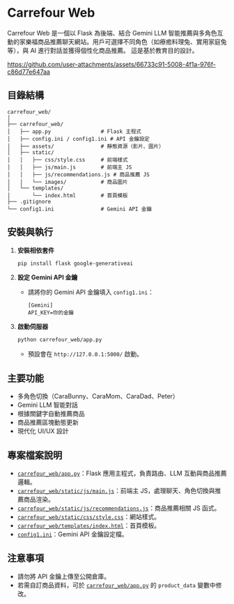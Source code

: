 # Carrefour Web

Carrefour Web 是一個以 Flask 為後端、結合 Gemini LLM 智能推薦與多角色互動的家樂福商品推薦聊天網站。用戶可選擇不同角色（如療癒料理兔、實用家庭兔等），與 AI 進行對話並獲得個性化商品推薦。
這是基於教育目的設計。

https://github.com/user-attachments/assets/66733c91-5008-4f1a-976f-c86d77e647aa


## 目錄結構

```
carrefour_web/
│
├── carrefour_web/
│   ├── app.py                # Flask 主程式
│   ├── config.ini / config1.ini # API 金鑰設定
│   ├── assets/               # 靜態資源（影片、圖片）
│   ├── static/
│   │   ├── css/style.css     # 前端樣式
│   │   ├── js/main.js        # 前端主 JS
│   │   ├── js/recommendations.js # 商品推薦 JS
│   │   └── images/           # 商品圖片
│   └── templates/
│       └── index.html        # 首頁模板
├── .gitignore
└── config1.ini               # Gemini API 金鑰
```

## 安裝與執行

1. **安裝相依套件**
    ```sh
    pip install flask google-generativeai
    ```

2. **設定 Gemini API 金鑰**
    - 請將你的 Gemini API 金鑰填入 `config1.ini`：
      ```
      [Gemini]
      API_KEY=你的金鑰
      ```

3. **啟動伺服器**
    ```sh
    python carrefour_web/app.py
    ```
    - 預設會在 `http://127.0.0.1:5000/` 啟動。

## 主要功能

- 多角色切換（CaraBunny、CaraMom、CaraDad、Peter）
- Gemini LLM 智能對話
- 根據關鍵字自動推薦商品
- 商品推薦區塊動態更新
- 現代化 UI/UX 設計

## 專案檔案說明

- [`carrefour_web/app.py`](carrefour_web/app.py)：Flask 應用主程式，負責路由、LLM 互動與商品推薦邏輯。
- [`carrefour_web/static/js/main.js`](carrefour_web/static/js/main.js)：前端主 JS，處理聊天、角色切換與推薦商品渲染。
- [`carrefour_web/static/js/recommendations.js`](carrefour_web/static/js/recommendations.js)：商品推薦相關 JS 函式。
- [`carrefour_web/static/css/style.css`](carrefour_web/static/css/style.css)：網站樣式。
- [`carrefour_web/templates/index.html`](carrefour_web/templates/index.html)：首頁模板。
- [`config1.ini`](config1.ini)：Gemini API 金鑰設定檔。

## 注意事項

- 請勿將 API 金鑰上傳至公開倉庫。
- 若需自訂商品資料，可於 [`carrefour_web/app.py`](carrefour_web/app.py) 的 `product_data` 變數中修改。


